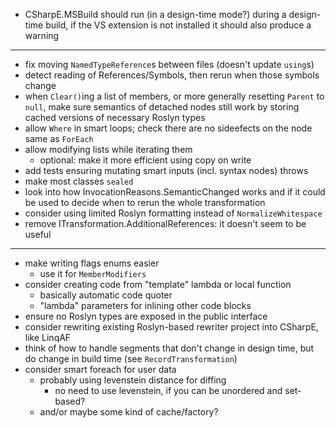 ﻿- CSharpE.MSBuild should run (in a design-time mode?) during a design-time build, if the VS extension is not installed it should also produce a warning

---

- fix moving `NamedTypeReference`s between files (doesn't update `using`s)
- detect reading of References/Symbols, then rerun when those symbols change
- when `Clear()`ing a list of members, or more generally resetting `Parent` to `null`, make sure semantics of detached nodes still work by storing cached versions of necessary Roslyn types
- allow `Where` in smart loops; check there are no sideefects on the node same as `ForEach`
- allow modifying lists while iterating them
  - optional: make it more efficient using copy on write 
- add tests ensuring mutating smart inputs (incl. syntax nodes) throws
- make most classes `sealed`
- look into how InvocationReasons.SemanticChanged works and if it could be used to decide when to rerun the whole transformation
- consider using limited Roslyn formatting instead of `NormalizeWhitespace`
- remove ITransformation.AdditionalReferences: it doesn't seem to be useful

---

- make writing flags enums easier
  - use it for `MemberModifiers`
- consider creating code from "template" lambda or local function  
  - basically automatic code quoter
  - "lambda" parameters for inlining other code blocks
- ensure no Roslyn types are exposed in the public interface
- consider rewriting existing Roslyn-based rewriter project into CSharpE, like LinqAF
- think of how to handle segments that don't change in design time, but do change in build time (see `RecordTransformation`)
- consider smart foreach for user data
  - probably using levenstein distance for diffing
    - no need to use levenstein, if you can be unordered and set-based?
  - and/or maybe some kind of cache/factory?